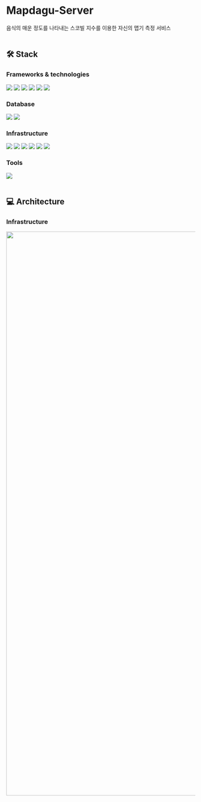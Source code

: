 # Mapdagu-Server
음식의 매운 정도를 나타내는 스코빌 지수를 이용한 자신의 맵기 측정 서비스
<br>
<br>

## 🛠️ Stack

### Frameworks & technologies
<p>
<img src="https://img.shields.io/badge/Java-007396?style=for-the-badge&logo=java&logoColor=white"> 
<img src="https://img.shields.io/badge/Spring Boot-6DB33F?style=for-the-badge&logo=Spring Boot&logoColor=white"/>  
<img src="https://img.shields.io/badge/Spring Security-6DB33F?style=for-the-badge&logo=TypeScript&logoColor=white"/>
<img src="https://img.shields.io/badge/JPA-6DB33F?style=for-the-badge&logo=JPA&logoColor=white">
<img src="https://img.shields.io/badge/jwt-6DB33F?style=for-the-badge&logo=jwt&logoColor=white">
<img src="https://img.shields.io/badge/gradle-02303A?style=for-the-badge&logo=gradle&logoColor=white">
</p>

### Database
<p>
<img src="https://img.shields.io/badge/mariaDB-003545?style=for-the-badge&logo=mariaDB&logoColor=white">
<img src="https://img.shields.io/badge/redis-DC382D?style=for-the-badge&logo=redis&logoColor=orange">
</p>

### Infrastructure

<p>
<img src="https://img.shields.io/badge/GitHub Actions-2088FF?style=for-the-badge&logo=GitHub Actions&logoColor=white"/>
<img src="https://img.shields.io/badge/Amazon EC2-FF9900?style=for-the-badge&logo=Amazon EC2&logoColor=white"/> 
<img src="https://img.shields.io/badge/Amazon RDS-527FFF?style=for-the-badge&logo=Amazon RDS&logoColor=white"/> 
<img src="https://img.shields.io/badge/Amazon S3-569A31?style=for-the-badge&logo=amazons3&logoColor=white"/> 
<img src="https://img.shields.io/badge/Docker-2496ED?style=for-the-badge&logo=Docker&logoColor=white"/>
<img src="https://img.shields.io/badge/nginx-009639?style=for-the-badge&logo=nginx&logoColor=white">
</p>

### Tools

<img src="https://img.shields.io/badge/Swagger-85EA2D?style=for-the-badge&logo=Swagger&logoColor=white"/> 

<br>
<br>

## 💻 Architecture
### Infrastructure
<img src="https://github.com/Mapdagu/Mapdagu-Server/assets/80199502/c1ed9839-d140-4199-ab72-a507371455f1"  width="1500">
